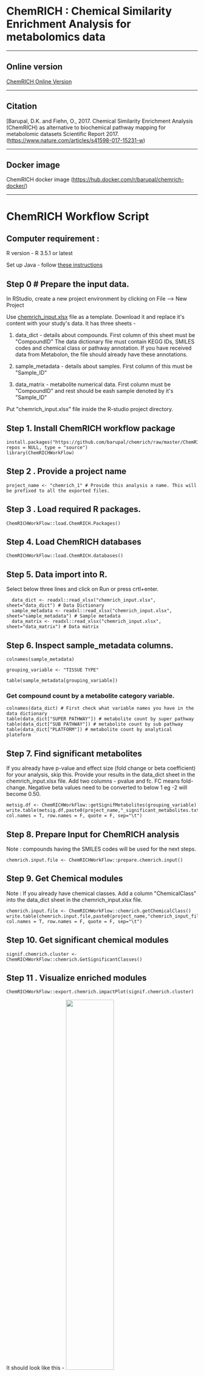 # ChemRICH : Chemical Similarity Enrichment Analysis for metabolomics data

***
## Online version 
 [ChemRICH Online Version](http://chemrich.fiehnlab.ucdavis.edu)

***

## Citation

[Barupal, D.K. and Fiehn, O., 2017. Chemical Similarity Enrichment Analysis (ChemRICH) as alternative to biochemical pathway mapping for metabolomic datasets Scientific Report 2017. (https://www.nature.com/articles/s41598-017-15231-w)

***

## Docker image 

ChemRICH docker image (https://hub.docker.com/r/barupal/chemrich-docker/)

***

# ChemRICH Workflow Script

## Computer requirement :

R version - R 3.5.1 or latest

Set up Java - follow [these instructions](https://stackoverflow.com/questions/6492361/problem-loading-rjava)


## Step 0 # Prepare the input data.

In RStudio, create a new project environment by clicking on File --> New Project

  Use [chemrich_input.xlsx](https://github.com/barupal/chemrich/blob/master/chemrich_input.xlsx?raw=true) file as a template. Download it and replace it's content with your study's data.
  It has three sheets -

  1) data_dict - details about compounds. First column of this sheet must be "CompoundID"
The data dictionary file must contain KEGG IDs, SMILES codes and chemical class or pathway annotation. If you have received data from Metabolon, the file   should already have these annotations.

 2) sample_metadata - details about samples. First column of this must be "Sample_ID"

 3) data_matrix - metabolite numerical data. First column must be "CompoundID" and rest should be eash sample denoted by it's "Sample_ID"
 
 Put "chemrich_input.xlsx" file inside the R-studio project directory. 

## Step 1. Install ChemRICH workflow package
```
install.packages("https://github.com/barupal/chemrich/raw/master/ChemRICHWorkFlow_0.1.0.tar.gz", repos = NULL, type = "source")
library(ChemRICHWorkFlow)
```

## Step 2 . Provide a project name
```
project_name <- "chemrich_1" # Provide this analysis a name. This will be prefixed to all the exported files.
```
## Step 3 . Load required R packages.
```
ChemRICHWorkFlow::load.ChemRICH.Packages()
```
## Step 4. Load ChemRICH databases
```
ChemRICHWorkFlow::load.ChemRICH.databases()
```
## Step 5. Data import into R. 
Select below three lines and click on Run or press crtl+enter.
```
  data_dict <- readxl::read_xlsx("chemrich_input.xlsx", sheet="data_dict") # Data Dictionary
  sample_metadata <- readxl::read_xlsx("chemrich_input.xlsx", sheet="sample_metadata") # Sample metadata
  data_matrix <- readxl::read_xlsx("chemrich_input.xlsx", sheet="data_matrix") # Data matrix
```
## Step 6. Inspect sample_metadata columns.
```
colnames(sample_metadata)

grouping_variable <- "TISSUE TYPE"

table(sample_metadata[grouping_variable])

```

### Get compound count by a metabolite category variable.

```
colnames(data_dict) # First check what variable names you have in the data dictionary
table(data_dict["SUPER PATHWAY"]) # metabolite count by super pathway
table(data_dict["SUB PATHWAY"]) # metabolite count by sub pathway
table(data_dict["PLATFORM"]) # metabolite count by analytical plateform 
```
## Step 7. Find significant metabolites
If you already have p-value and effect size (fold change or beta coefficient) for your analysis, skip this.
Provide your results in the data_dict sheet in the chemrich_input.xlsx file. Add two columns - pvalue and fc. FC means fold-change.
Negative beta values need to be converted to below 1 eg  -2 will become 0.50.
```
metsig.df <- ChemRICHWorkFlow::getSignifMetabolites(grouping_variable)
write.table(metsig.df,paste0(project_name,"_significant_metabolites.txt"), col.names = T, row.names = F, quote = F, sep="\t")
```
## Step 8. Prepare Input for ChemRICH analysis
Note : compounds having the SMILES codes will be used for the next steps.
```
chemrich.input.file <- ChemRICHWorkFlow::prepare.chemrich.input()
```
## Step 9. Get Chemical modules
Note : If you already have chemical classes. Add a column "ChemicalClass" into the data_dict sheet in the chemrich_input.xlsx file.
```
chemrich.input.file <- ChemRICHWorkFlow::chemrich.getChemicalClass()
write.table(chemrich.input.file,paste0(project_name,"chemrich_input_file_with_clases.txt"), col.names = T, row.names = F, quote = F, sep="\t")
```
## Step 10. Get significant chemical modules
```
signif.chemrich.cluster <- ChemRICHWorkFlow::chemrich.GetSignificantClasses()
```
## Step 11 . Visualize enriched modules
```
ChemRICHWorkFlow::export.chemrich.impactPlot(signif.chemrich.cluster)
```
It should look like this -
<img src="https://github.com/barupal/chemrich/raw/master/chemrich_1_chemrich_impact_plot.png" width="50%">
## Step 12 . Export Interactive ChemRICH plots.
```
ChemRICHWorkFlow::export.chemrich.interactivePlot(signif.chemrich.cluster)
```
## step 13 . Export chemical similarity tree
```
ChemRICHWorkFlow::export.chemrich.similarityTree()
```
It should look like this - 
<img src="https://raw.githubusercontent.com/barupal/chemrich/master/chemrich_tree.png" width="50%">

## Step 14 . Export Results Tables.
```
ChemRICHWorkFlow::export.chemrich.tables(signif.chemrich.cluster)
```
See [ChemRICH_results.xlsx](https://github.com/barupal/chemrich/raw/master/ChemRICH_results.xlsx) file for expected results. 

## Step 15. Visualize correlation, KEGG and Chemical Similarity Links within each module
```
ChemRICHWorkFlow::chemrich.getIntegratedNetwork(moduleName,compoundLabel)
```
for example -
```
ChemRICHWorkFlow::chemrich.getIntegratedNetwork("Adenine Nucleotides", "BIOCHEMICAL NAME")
```
## Step 16. Generate Box and whisker plots
```
ChemRICHWorkFlow::chemrich.generateBWplots(moduleName,compoundLabel)
```
for example 
```
ChemRICHWorkFlow::chemrich.generateBWplots("Adenine Nucleotides", "BIOCHEMICAL NAME")
```
## THE END

***

# ChemRICH Class Enrichment Analysis for user-provided classes
If you do not have SMILES code or InChiKeys for some compounds in your dataset but you do have the class information, you can use this small workflow to perform the ChemRich analysis for your study. 
## Computer requirement :
R version - R 3.5.1 or latest

Set up Java - follow [these instructions](https://stackoverflow.com/questions/6492361/problem-loading-rjava)

## Step 0 Prepare the input data.

In RStudio, create a new project environment by clicking on File --> New Project

  Use [chemrich_class_template.xlsx](https://github.com/barupal/chemrich/blob/master/chemrich_class_template.xlsx?raw=true) file as a template. Download it and replace it's content with your study's data.
  
 Put "chemrich_class_template.xlsx" file inside the R-studio project directory. 

## Step 1. Install ChemRICH workflow package
```
install.packages("https://github.com/barupal/chemrich/raw/master/ChemRICHWorkFlow_0.1.0.tar.gz", repos = NULL, type = "source")
library(ChemRICHWorkFlow)
```

## Step 2 . Provide a project name
```
project_name <- "demo_" # Provide this analysis a name. This will be prefixed to all the exported files.
```
## Step 3 . Load required R packages.
```
ChemRICHWorkFlow::load.ChemRICH.Packages()
```

## Step 4. Compute the ChemRICH Enrichment Analysis
```
ChemRICHWorkFlow::runChemRICHClass("chemrich_class_template.xlsx",project_name)
```

Results should have been exported. 

## THE END


***

# ChemRICH Workflow Script for the analysis of statistical results from multiple conditions

## Computer requirement :
R version - R 3.5.1 or latest

Set up Java - follow [these instructions](https://stackoverflow.com/questions/6492361/problem-loading-rjava)

## Step 0 Prepare the data

In RStudio, create a new project environment by clicking on File --> New Project

  Use [chemrich_multi_input.xlsx](https://github.com/barupal/chemrich/blob/master/chemrich_multi_input.xlsx?raw=true) file as a template. Download it and replace it's content with your study's data.
  It has one sheet-

  1) data_dict - details about compounds. Provide pvalue and foldchange columns for each statistical comparison. 

 Put "chemrich_multi_input.xlsx" file inside the R-studio project directory.

## Step 1. Install ChemRICH workflow package
```
install.packages("https://github.com/barupal/chemrich/raw/master/ChemRICHWorkFlow_0.1.0.tar.gz", repos = NULL, type = "source")
library(ChemRICHWorkFlow)
```

## Step 2 . Load required R packages.
```
ChemRICHWorkFlow::load.ChemRICH.Packages()
```
## Step 3. Load ChemRICH databases
```
ChemRICHWorkFlow::load.ChemRICH.databases()
```

## Step 4. Set global variables 
```
project_name <- "chemrich_multi_1" # Provide this analysis a name. This will be prefixed to all the exported files.
classVariable <- "Class"
inputfile <- "chemrich_multi_input.xlsx"

```
## Step 5. Compute the ChemRICH Multiple Analysis
```
ChemRICHWorkFlow::chemrih_multi_group(inputfile)
```

## ChemRICH plots and excel sheets have been exported, check the project directory. 

***
# Use OpenCPU version of ChemRICH, if you want to run the ChemRICH web-gui locally. 
Make sure you have latest JAVA (JDK and JRE both) installed on your computer. [Latest Java](http://www.oracle.com/technetwork/java/javase/downloads/index.html)

In R, run the following code.
```
if (!require("devtools"))
install.packages('devtools', repos="http://cran.rstudio.com/")
if (!require("opencpu"))
install.packages('opencpu', repos="http://cran.rstudio.com/")
if (!require("RCurl"))
install.packages('RCurl', repos="http://cran.rstudio.com/")
if (!require("pacman"))
install.packages('pacman', repos="http://cran.rstudio.com/")
library(devtools)
library(RCurl)
library(pacman)
source('https://bioconductor.org/biocLite.R')
pacman::p_load(grid,rcdk, RJSONIO,openxlsx, RCurl, rvg, magrittr, dynamicTreeCut,ape,ggplot2, ggrepel,ReporteRs, officer,phytools, plotrix, plotly, htmlwidgets,DT,extrafont,XLConnect)
install_github('barupal/chemrich')
library(ChemRICH)
library(opencpu)
opencpu::ocpu_start_server()
```
Then go to :
[ChemRICH Local Version](http://localhost:5656/ocpu/library/ChemRICH/www/)


